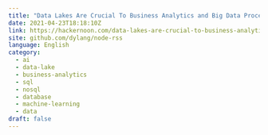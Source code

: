 ```yaml
---
title: "Data Lakes Are Crucial To Business Analytics and Big Data Processing"
date: 2021-04-23T18:18:10Z
link: https://hackernoon.com/data-lakes-are-crucial-to-business-analytics-and-big-data-processing-014335sk?source=rss&utm_medium=RSS&utm_source=news.12bit.vn
site: github.com/dylang/node-rss
language: English
category:
  - ai
  - data-lake
  - business-analytics
  - sql
  - nosql
  - database
  - machine-learning
  - data
draft: false
---
```

